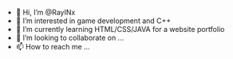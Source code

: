 - 👋 Hi, I’m @RayINx
- 👀 I’m interested in game development and C++
- 🌱 I’m currently learning HTML/CSS/JAVA for a website portfolio
- 💞️ I’m looking to collaborate on ...
- 📫 How to reach me ...

<!---
RayINx/RayINx is a ✨ special ✨ repository because its `README.md` (this file) appears on your GitHub profile.
You can click the Preview link to take a look at your changes.
--->
